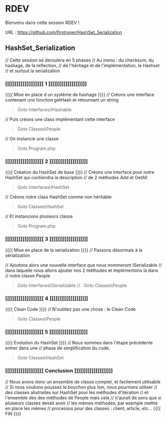 # RDEV

Bienvenu dans cette session RDEV !

URL : https://github.com/firstruner/HashSet_Serialization

## HashSet_Serialization

// Cette session se déroulera en 5 phases
// Au menu : du checksum, du hashage, de la reflection,
// de l'héritage et de l'implémentation, le Hashset
// et surtout la serialization

### [[[[[[[[[[[[[[[[[[[[   1   ]]]]]]]]]]]]]]]]]]]]
{{{{ Mise en place d un système de hashage }}}}
// Créons une interface contenant une fonction getHash et retournant un string
> Goto Interfaces/IHashable

// Puis créons une class implémentant cette interface
> Goto Classes\People

// On instancie une classe
> Goto Program.php

### [[[[[[[[[[[[[[[[[[[[   2   ]]]]]]]]]]]]]]]]]]]]
{{{{ Création du HashSet de base }}}}
// Créons une interface pour notre HashSet qui contiendra la description
// de 2 méthodes Add et GetAll
> Goto Interfaces\IHashSet

// Créons notre class HashSet comme non héritable
> Goto Classes\HashSet

// Et instancions plusieurs classe
> Goto Program.php

### [[[[[[[[[[[[[[[[[[[[   3   ]]]]]]]]]]]]]]]]]]]]
{{{{ Mise en place de la serialization }}}}
// Passons désormais à la sérialization

// Ajoutons alors une nouvelle interface que nous nommeront ISerializable
// dans laquelle nous allons ajouter nos 2 méthodes et implémentons la dans
// notre classe People
> Goto Interfaces\ISerializable
// .
> Goto Classes\People

### [[[[[[[[[[[[[[[[[[[[   4   ]]]]]]]]]]]]]]]]]]]]
{{{{ Clean Code }}}}
// N'oubliez pas une chose : le Clean Code
> Goto Classes\People

### [[[[[[[[[[[[[[[[[[[[   5   ]]]]]]]]]]]]]]]]]]]]
{{{{ Evolution du HashSet }}}}
// Nous sommes dans l'étape précédente entrer dans une
// phase de simplification du code.

> Goto Classes\HashSet

### [[[[[[[[[[[[[[[[[[[[   Conclusion   ]]]]]]]]]]]]]]]]]]]]
// Nous avons donc un ensemble de classe complet, et facilement utilisable
// Si nous voulions poussez le bouchon plus loin, nous pourrions utiliser
// des classes abstraites sur HashSet pour les méthodes d'itération
// et l'ensemble des des méthodes de People mais cela
// n'aurait de sens que si plusieurs classes devait avoir
// les mêmes méthodes, par exemple mettre en place les mêmes
// processus pour des classes : client, article, etc...
{{{{ FIN }}}}
